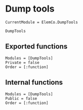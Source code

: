 # Dump tools 

```@meta
CurrentModule = ElemCo.DumpTools
```

```@docs
DumpTools
```

## Exported functions

```@autodocs
Modules = [DumpTools]
Private = false
Order = [:function]
```

## Internal functions
```@autodocs
Modules = [DumpTools]
Public = false
Order = [:function]
```
